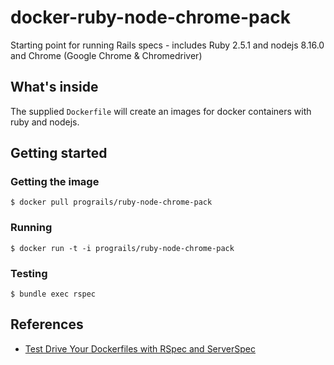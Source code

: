 # docker-ruby-node-chrome-pack

Starting point for running Rails specs - includes Ruby 2.5.1 and
nodejs 8.16.0 and Chrome (Google Chrome & Chromedriver)

## What's inside

The supplied `Dockerfile` will create an images for docker containers
with ruby and nodejs.

## Getting started

### Getting the image

```
$ docker pull prograils/ruby-node-chrome-pack
```

### Running

```
$ docker run -t -i prograils/ruby-node-chrome-pack
```

### Testing
```
$ bundle exec rspec
```


## References

* [Test Drive Your Dockerfiles with RSpec and ServerSpec](https://robots.thoughtbot.com/tdd-your-dockerfiles-with-rspec-and-serverspec)
